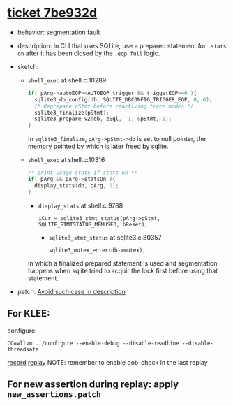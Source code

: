 # [ticket 7be932d](https://www.sqlite.org/src/tktview/7be932d)
- behavior: segmentation fault
- description: In CLI that uses SQLite, use a prepared statement for `.stats on` after it has been closed by the `.eqp full` logic.
- sketch:

    - `shell_exec` at shell.c:10289

        ```C
		if( pArg->autoEQP>=AUTOEQP_trigger && triggerEQP==0 ){
          sqlite3_db_config(db, SQLITE_DBCONFIG_TRIGGER_EQP, 0, 0);
          /* Reprepare pStmt before reactiving trace modes */
          sqlite3_finalize(pStmt);
          sqlite3_prepare_v2(db, zSql, -1, &pStmt, 0);
        }
		```

		In `sqlite3_finalize`, `pArg->pStmt->db` is set to null pointer, the memory pointed by which is later freed by sqlite.

	- `shell_exec` at shell.c:10316

		```C
		/* print usage stats if stats on */
		if( pArg && pArg->statsOn ){
		  display_stats(db, pArg, 0);
		}
		```
		
		- `display_stats` at shell.c:9788
		
			`iCur = sqlite3_stmt_status(pArg->pStmt, SQLITE_STMTSTATUS_MEMUSED, bReset);`

			- `sqlite3_stmt_status` at sqlite3.c:80357

                `sqlite3_mutex_enter(db->mutex);`

        in which a finalized prepared statement is used and segmentation happens when sqlite tried to acquir the lock first before using that statement.

- patch: [Avoid such case in description](https://www.sqlite.org/src/info/bb87c054b1b76959)

## For KLEE:
configure:
```
CC=wllvm ../configure --enable-debug --disable-readline --disable-threadsafe
```
[record](klee-record.sh) [replay](klee-replay.sh)
NOTE: remember to enable oob-check in the last replay

## For new assertion during replay: apply `new_assertions.patch`
